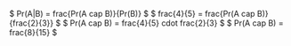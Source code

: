 $ Pr(A|B) = frac{Pr(A cap B)}{Pr(B)} $ 
$ frac{4}{5} = frac{Pr(A cap B)}{frac{2}{3}} $ 
$ Pr(A cap B) = frac{4}{5} cdot frac{2}{3} $ 
$ Pr(A cap B) = frac{8}{15} $
